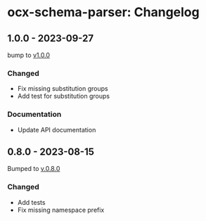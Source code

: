 # ocx-schema-parser: Changelog

## 1.0.0 - 2023-09-27
bump to [v1.0.0](https://github.com/OCXStandard/ocx-schema-parser/releases/tag/v1.0.0)
### Changed
  - Fix missing substitution groups
  - Add test for substitution groups
### Documentation
  - Update API documentation

## 0.8.0 - 2023-08-15
Bumped to [v.0.8.0](https://github.com/OCXStandard/ocx-schema-parser/releases/tag/v0.8.0)
### Changed
  - Add tests
  - Fix missing namespace prefix
